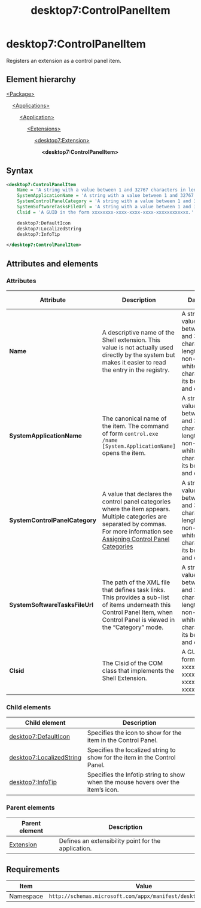 ﻿---
title: desktop7:ControlPanelItem
description: Registers an extension as a control panel item.
ms.date: 10/15/2021
ms.topic: reference
keywords: windows 10, uwp, schema, manifest, desktop, extension 
ms.custom: 19H1
---

# desktop7:ControlPanelItem

Registers an extension as a control panel item.

## Element hierarchy

[\<Package\>](element-package.md)

&nbsp;&nbsp;&nbsp;&nbsp;[\<Applications\>](element-applications.md)

&nbsp;&nbsp;&nbsp;&nbsp; &nbsp;&nbsp;&nbsp;&nbsp;[\<Application\>](element-application.md)

&nbsp;&nbsp;&nbsp;&nbsp; &nbsp;&nbsp;&nbsp;&nbsp; &nbsp;&nbsp;&nbsp;&nbsp;[\<Extensions\>](element-1-extensions.md)

&nbsp;&nbsp;&nbsp;&nbsp; &nbsp;&nbsp;&nbsp;&nbsp; &nbsp;&nbsp;&nbsp;&nbsp; &nbsp;&nbsp;&nbsp;&nbsp;[\<desktop7:Extension\>](element-desktop7-extension.md)

&nbsp;&nbsp;&nbsp;&nbsp; &nbsp;&nbsp;&nbsp;&nbsp; &nbsp;&nbsp;&nbsp;&nbsp; &nbsp;&nbsp;&nbsp;&nbsp; &nbsp;&nbsp;&nbsp;&nbsp;**\<desktop7:ControlPanelItem\>**

## Syntax

```xml
<desktop7:ControlPanelItem
    Name = 'A string with a value between 1 and 32767 characters in length with a non-whitespace character at its beginning and end.'
    SystemApplicationName = 'A string with a value between 1 and 32767 characters in length with a non-whitespace character at its beginning and end.'
    SystemControlPanelCategory = 'A string with a value between 1 and 32767 characters in length with a non-whitespace character at its beginning and end.'
    SystemSoftwareTasksFileUrl = 'A string with a value between 1 and 32767 characters in length with a non-whitespace character at its beginning and end.'
    Clsid = 'A GUID in the form xxxxxxxx-xxxx-xxxx-xxxx-xxxxxxxxxxxx.' >

    desktop7:DefaultIcon
    desktop7:LocalizedString
    desktop7:InfoTip

</desktop7:ControlPanelItem>
```

## Attributes and elements

### Attributes

| Attribute | Description | Data type | Required | Default value |
|-|-|-|-|-|
| **Name** | A descriptive name of the Shell extension. This value is not actually used directly by the system but makes it easier to read the entry in the registry. | A string with a value between 1 and 32767 characters in length with a non-whitespace character at its beginning and end. | Yes |  |
| **SystemApplicationName** | The canonical name of the item. The command of form `control.exe /name [System.ApplicationName]` opens the item. | A string with a value between 1 and 32767 characters in length with a non-whitespace character at its beginning and end. | Yes |  |
| **SystemControlPanelCategory** | A value that declares the control panel categories where the item appears. Multiple categories are separated by commas. For more information see [Assigning Control Panel Categories](/previous-versions/windows/desktop/legacy/cc144183(v=vs.85))| A string with a value between 1 and 32767 characters in length with a non-whitespace character at its beginning and end. | Yes |  |
| **SystemSoftwareTasksFileUrl** | The path of the XML file that defines task links.  This provides a sub-list of items underneath this Control Panel Item, when Control Panel is viewed in the “Category” mode. | A string with a value between 1 and 32767 characters in length with a non-whitespace character at its beginning and end. | Yes |  |
| **Clsid**  | The Clsid of the COM class that implements the Shell Extension.  | A GUID in the form xxxxxxxx-xxxx-xxxx-xxxx-xxxxxxxxxxxx.  | Yes |  |

### Child elements

| Child element | Description |
|-|-|
| [desktop7:DefaultIcon](element-desktop7-defaulticon.md) | Specifies the icon to show for the item in the Control Panel. |  
| [desktop7:LocalizedString](element-desktop7-localizedstring.md) | Specifies the localized string to show for the item in the Control Panel. |  
| [desktop7:InfoTip](element-desktop7-infotip.md) | Specifies the Infotip string to show when the mouse hovers over the item’s icon. |  

### Parent elements

| Parent element | Description |
|-|-|
| [Extension](element-desktop7-extension.md) | Defines an extensibility point for the application. |  

## Requirements

| Item  | Value  |
|--|--|
| Namespace | `http://schemas.microsoft.com/appx/manifest/desktop/windows10/7` |
